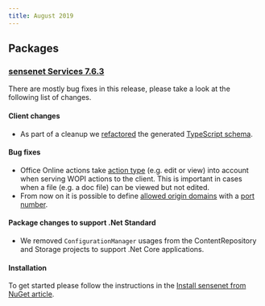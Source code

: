 ```yaml
---
title: August 2019
---
```


## Packages

### [sensenet Services 7.6.3](https://github.com/SenseNet/sensenet/releases/tag/v7.6.3)

There are mostly bug fixes in this release, please take a look at the following list of changes.

#### Client changes
- As part of a cleanup we [refactored](https://github.com/SenseNet/sensenet/pull/652) the generated [TypeScript schema](https://github.com/sensenet/sn-client/issues/32).

#### Bug fixes
- Office Online actions take [action type](https://github.com/sensenet/sensenet/issues/627) (e.g. edit or view) into account when serving WOPI actions to the client. This is important in cases when a file (e.g. a doc file) can be viewed but not edited.
- From now on it is possible to define [allowed origin domains](https://community.sensenet.com/docs/cors/) with a [port number](https://github.com/sensenet/sensenet/issues/258).

#### Package changes to support .Net Standard
- We removed `ConfigurationManager` usages from the ContentRepository and Storage projects to support .Net Core applications.

#### Installation
To get started please follow the instructions in the [Install sensenet from NuGet article](http://community.sensenet.com/docs/install-sn-from-nuget).